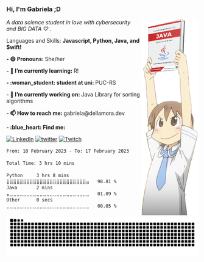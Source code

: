 ### Hi, I'm Gabriela ;D
<img align='right' src="https://raw.githubusercontent.com/MarnieGrenat/images-readme/main/java%20book%20edited2.png" width="150">
<p><em> A data science student in love with cybersecurity and BIG DATA 	♡ . </a>
 </em></p>
 
<p align="left">
 Languages and Skills: <strong>Javascript, Python, Java, and Swift! </strong>
<p align="left"> <strong> - 😄 Pronouns: </strong> She/her
 </p>
 <p align="left"> <strong> - 🖖 I’m currently learning: </strong> R!
 </p>
 <p align="left"> <strong> - 	:woman_student: student at uni:  </strong> PUC-RS
 </p>
  <p align="left"> <strong> - 👀 I’m currently working on: </strong> Java Library for sorting algorithms
 </p>
  <p align="left"> <strong>- 📫 How to reach me: </strong> gabriela@dellamora.dev
</p>

<p align="left">
 <strong> - :blue_heart: Find me: </strong>
</p>


[![LinkedIn](https://img.shields.io/badge/LinkedIn-0077B5?style=for-the-badge&logo=linkedin&logoColor=white)](https://www.linkedin.com/in/gabriela-dellamora/)
[![twitter](https://img.shields.io/badge/twitter-1DA1F2?style=for-the-badge&logo=twitter&logoColor=white)](https://twitter.com/MarnieGrenat)
[![Twitch](https://img.shields.io/badge/Twitch-9146FF?style=for-the-badge&logo=twitch&logoColor=white)](https://www.twitch.tv/MarnieGrenat)


<!-- Bloco de Status
<div>
  <a href="https://github.com/MarnieGrenat">
   <img align="left" height="230em" src="https://github-readme-stats.vercel.app/api?username=marniegrenat&show_icons=true&theme=jolly&include_all_commits=true&count_private=true"/>
   </a>
-->
<!-- Bloco de códigos
<div>
<a href="https://github.com/MarnieGrenat"> 
 <img align="left" height="187em" src="https://github-readme-stats.vercel.app/api/top-langs/?username=marniegrenat&theme=jolly&hide=javascript,html"/>
 </a>
size for the gitstats: 176em
-->
<!--START_SECTION:waka-->

```text
From: 10 February 2023 - To: 17 February 2023

Total Time: 3 hrs 10 mins

Python     3 hrs 8 mins    ⣿⣿⣿⣿⣿⣿⣿⣿⣿⣿⣿⣿⣿⣿⣿⣿⣿⣿⣿⣿⣿⣿⣿⣿⣶   98.81 %
Java       2 mins          ⣤⣀⣀⣀⣀⣀⣀⣀⣀⣀⣀⣀⣀⣀⣀⣀⣀⣀⣀⣀⣀⣀⣀⣀⣀   01.09 %
Other      0 secs          ⣀⣀⣀⣀⣀⣀⣀⣀⣀⣀⣀⣀⣀⣀⣀⣀⣀⣀⣀⣀⣀⣀⣀⣀⣀   00.05 %
```

<!--END_SECTION:waka-->
 ![Snake animation](https://github.com/MarnieGrenat/MarnieGrenat/blob/output/github-contribution-grid-snake.svg)
 
 <!--
things I can put in the future on my profile:
- 🔭 I’m currently working on ...
- 🌱 I’m currently learning ...
- 👯 I’m looking to collaborate on ...
- 🤔 I’m looking for help with ...
- 💬 Ask me about ...
- 📫 How to reach me: ...
- 😄 Pronouns: ...
- ⚡ Fun fact: ...
-->

